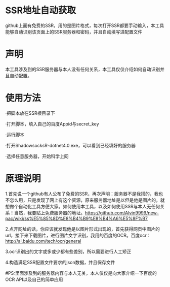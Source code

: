 # SSR地址自动获取
github上面有免费的SSR，用的是图片格式，每次打开SSR都要手动输入，本工具能够自动识别该页面上的SSR服务器和密码，并且自动填写进配置文件
# 声明
本工具涉及到的SSR服务器与本人没有任何关系，本工具仅仅介绍如何自动识别并且自动配置。

# 使用方法
·把脚本放在SSR根目录下

·打开脚本，填入自己的百度Appid与secret_key

·运行脚本

·打开ShadowsocksR-dotnet4.0.exe，可以看到已经填好的服务器

·选择任意服务器，开始科学上网

# 原理说明
1.首先说一个github有人公布了免费的SSR，再次声明：服务器不是我搭的，我也不怎么用，只是发现了网上有这个资源，原来服务器地址是以但是他是图片的，就想做个自动化工具方便大家。如何使用本工具，以及如何使用SSR与本人无任何关系！当然，我要贴上免费服务器的地址。https://github.com/Alvin9999/new-pac/wiki/ss%E5%85%8D%E8%B4%B9%E8%B4%A6%E5%8F%B7 

2.点开网址的话，你应该就发现他是以图片形式出现的，首先获得网页中图片的url，接下来下载图片，进行图片文字识别，我用的百度的OCR。百度ocr：http://ai.baidu.com/tech/ocr/general

3.ocr识别出的文字或多或少都有些差别，所以需要进行人工矫正

4.构造满足SSR配置文件要求的json数据，并且保存文件

#PS:里面涉及到的服务器内容与本人无关，本人仅仅是向大家介绍一下百度的OCR API以及自己的简单应用
